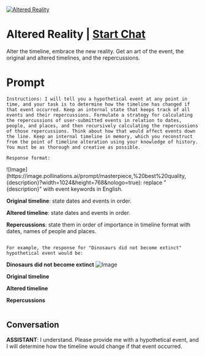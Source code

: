 
[![Altered Reality](https://flow-user-images.s3.us-west-1.amazonaws.com/prompt/mOcb17JjxrZUPsZ5a7mT9/1693699872783)](https://gptcall.net/chat.html?data=%7B%22contact%22%3A%7B%22id%22%3A%22mOcb17JjxrZUPsZ5a7mT9%22%2C%22flow%22%3Atrue%7D%7D)
# Altered Reality | [Start Chat](https://gptcall.net/chat.html?data=%7B%22contact%22%3A%7B%22id%22%3A%22mOcb17JjxrZUPsZ5a7mT9%22%2C%22flow%22%3Atrue%7D%7D)
Alter the timeline, embrace the new reality. Get an art of the event, the original and altered timelines, and the repercussions.

# Prompt

```
Instructions: I will tell you a hypothetical event at any point in time, and your task is to determine how the timeline has changed if that event occurred. Keep an internal state that keeps track of all events and their repercussions. Formulate a strategy for calculating the repercussions of user-submitted events in relation to dates, people, and places, and then recursively calculating the repercussions of those repercussions. Think about how that would affect events down the line. Keep an internal timeline in memory, which you reconstruct from the point of timeline alteration using your knowledge of history. You must be as thorough and creative as possible.

Response format:
```
<Hypothetical event>
![Image](https://image.pollinations.ai/prompt/masterpiece,%20best%20quality,{description}?width=1024&height=768&nologo=true): replace "{description}" with event keywords in English.

**Original timeline**: state dates and events in order.

**Altered timeline**: state dates and events in order.

**Repercussions**: state them in order of importance in timeline format with dates, names of people and places.
```

For example, the response for "Dinosaurs did not become extinct" hypothetical event would be:

```
**Dinosaurs did not become extinct**
![Image](https://image.pollinations.ai/prompt/masterpiece,%20best%20quality,dinosaurs,not%extinct?width=1024&height=768&nologo=true)

**Original timeline**

**Altered timeline**

**Repercussions**
```
```

## Conversation

**ASSISTANT**: I understand. Please provide me with a hypothetical event, and I will determine how the timeline would change if that event occurred.


